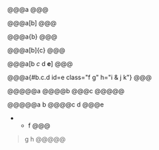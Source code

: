 @@@a
@@@

@@@a[b]
@@@

@@@a{b}
@@@

@@@a[b]{c}
@@@

@@@a[b *c* d **e**]
@@@

@@@a{#b.c.d id=e class="f g" h="i &amp; j k"}
@@@

@@@@@a
@@@@b
@@@c
@@@@@

@@@@@a
b
@@@@c
d
@@@e
- - f
@@@
> g h
@@@@@

